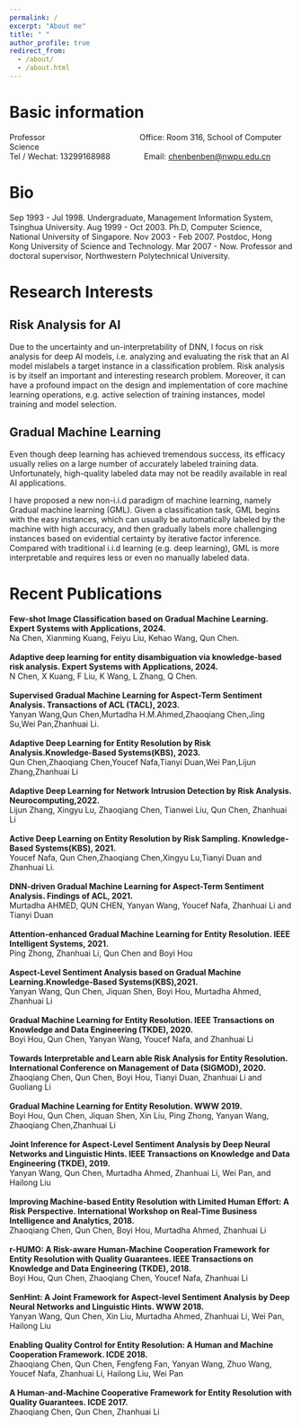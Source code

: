 ```yaml
---
permalink: /
excerpt: "About me"
title: " "
author_profile: true
redirect_from: 
  - /about/
  - /about.html
---
```

# Basic information
Professor&emsp;&emsp;&emsp;&emsp;&emsp;&emsp;&emsp;&emsp;&emsp;&emsp;&emsp;&emsp;Office: Room 316, School of Computer Science<br/>
Tel / Wechat: 13299168988&emsp;&emsp;&emsp;&emsp;&nbsp;Email: chenbenben@nwpu.edu.cn

# Bio

Sep 1993 - Jul 1998. Undergraduate, Management Information System, Tsinghua University.
Aug 1999 - Oct 2003. Ph.D, Computer Science, National University of Singapore.
Nov 2003 - Feb 2007. Postdoc, Hong Kong University of Science and Technology.
Mar 2007 - Now. Professor and doctoral supervisor, Northwestern Polytechnical University.

# Research Interests

## Risk Analysis for AI
  Due to the uncertainty and un-interpretability of DNN, I focus on risk analysis for deep AI models, i.e. analyzing and evaluating the risk that an AI model mislabels a target instance in a classification problem. Risk analysis is by itself an important and interesting research problem. Moreover, it can have a profound impact on the design and implementation of core machine learning operations, e.g. active selection of training instances, model training and model selection.

## Gradual Machine Learning
  Even though deep learning has achieved tremendous success, its efficacy usually relies on a large number of accurately labeled training data. Unfortunately, high-quality labeled data may not be readily available in real AI applications.

  I have proposed a new non-i.i.d paradigm of machine learning, namely Gradual machine learning (GML). Given a classification task, GML begins with the easy instances, which can usually be automatically labeled by the machine with high accuracy, and then gradually labels more challenging instances based on evidential certainty by iterative factor inference. Compared with traditional i.i.d learning (e.g. deep learning), GML is more interpretable and requires less or even no manually labeled data.

# Recent Publications
**Few-shot Image Classification based on Gradual Machine Learning. Expert Systems with Applications, 2024.**<br />
Na Chen, Xianming Kuang, Feiyu Liu, Kehao Wang, Qun Chen.<br /><br />
**Adaptive deep learning for entity disambiguation via knowledge-based risk analysis. Expert Systems with Applications, 2024.**<br />
N Chen, X Kuang, F Liu, K Wang, L Zhang, Q Chen.<br /><br />
**Supervised Gradual Machine Learning for Aspect-Term Sentiment Analysis. Transactions of ACL (TACL), 2023.**<br />
Yanyan Wang,Qun Chen,Murtadha H.M.Ahmed,Zhaoqiang Chen,Jing Su,Wei Pan,Zhanhuai Li.<br /><br />
**Adaptive Deep Learning for Entity Resolution by Risk Analysis.Knowledge-Based Systems(KBS), 2023.**<br />
Qun Chen,Zhaoqiang Chen,Youcef Nafa,Tianyi Duan,Wei Pan,Lijun Zhang,Zhanhuai Li<br /><br />
**Adaptive Deep Learning for Network Intrusion Detection by Risk Analysis. Neurocomputing,2022.**<br />
Lijun Zhang, Xingyu Lu, Zhaoqiang Chen, Tianwei Liu, Qun Chen, Zhanhuai Li<br /><br />
**Active Deep Learning on Entity Resolution by Risk Sampling. Knowledge-Based Systems(KBS), 2021.**<br />
Youcef Nafa, Qun Chen,Zhaoqiang Chen,Xingyu Lu,Tianyi Duan and Zhanhuai Li.<br /><br />
**DNN-driven Gradual Machine Learning for Aspect-Term Sentiment Analysis. Findings of ACL, 2021.**<br />
Murtadha AHMED, QUN CHEN, Yanyan Wang, Youcef Nafa, Zhanhuai Li and Tianyi Duan<br /><br />
**Attention-enhanced Gradual Machine Learning for Entity Resolution. IEEE Intelligent Systems, 2021.**<br />
Ping Zhong, Zhanhuai Li, Qun Chen and Boyi Hou<br /><br />
**Aspect-Level Sentiment Analysis based on Gradual Machine Learning.Knowledge-Based Systems(KBS),2021.**<br />
Yanyan Wang, Qun Chen, Jiquan Shen, Boyi Hou, Murtadha Ahmed, Zhanhuai Li<br /><br />
**Gradual Machine Learning for Entity Resolution. IEEE Transactions on Knowledge and Data Engineering (TKDE), 2020.**<br />
Boyi Hou, Qun Chen, Yanyan Wang, Youcef Nafa, and Zhanhuai Li<br /><br />
**Towards Interpretable and Learn able Risk Analysis for Entity Resolution. International Conference on Management of Data (SIGMOD), 2020.**<br />
Zhaoqiang Chen, Qun Chen, Boyi Hou, Tianyi Duan, Zhanhuai Li and Guoliang Li<br /><br />
**Gradual Machine Learning for Entity Resolution. WWW 2019.**<br />
Boyi Hou, Qun Chen, Jiquan Shen, Xin Liu, Ping Zhong, Yanyan Wang, Zhaoqiang Chen,Zhanhuai Li<br /><br />
**Joint Inference for Aspect-Level Sentiment Analysis by Deep Neural Networks and Linguistic Hints. IEEE Transactions on Knowledge and Data Engineering (TKDE), 2019.**<br />
Yanyan Wang, Qun Chen, Murtadha Ahmed, Zhanhuai Li, Wei Pan, and Hailong Liu<br /><br />
**Improving Machine-based Entity Resolution with Limited Human Effort: A Risk Perspective. International Workshop on Real-Time Business Intelligence and Analytics, 2018.**<br />
Zhaoqiang Chen, Qun Chen, Boyi Hou, Murtadha Ahmed, Zhanhuai Li<br /><br />
**r-HUMO: A Risk-aware Human-Machine Cooperation Framework for Entity Resolution with Quality Guarantees. IEEE Transactions on Knowledge and Data Engineering (TKDE), 2018.**<br />
Boyi Hou, Qun Chen, Zhaoqiang Chen, Youcef Nafa, Zhanhuai Li<br /><br />
**SenHint: A Joint Framework for Aspect-level Sentiment Analysis by Deep Neural Networks and Linguistic Hints. WWW 2018.**<br />
Yanyan Wang, Qun Chen, Xin Liu, Murtadha Ahmed, Zhanhuai Li, Wei Pan, Hailong Liu<br /><br />
**Enabling Quality Control for Entity Resolution: A Human and Machine Cooperation Framework. ICDE 2018.**<br />
Zhaoqiang Chen, Qun Chen, Fengfeng Fan, Yanyan Wang, Zhuo Wang, Youcef Nafa, Zhanhuai Li, Hailong Liu, Wei Pan<br /><br />
**A Human-and-Machine Cooperative Framework for Entity Resolution with Quality Guarantees. ICDE 2017.**<br />
Zhaoqiang Chen, Qun Chen, Zhanhuai Li
